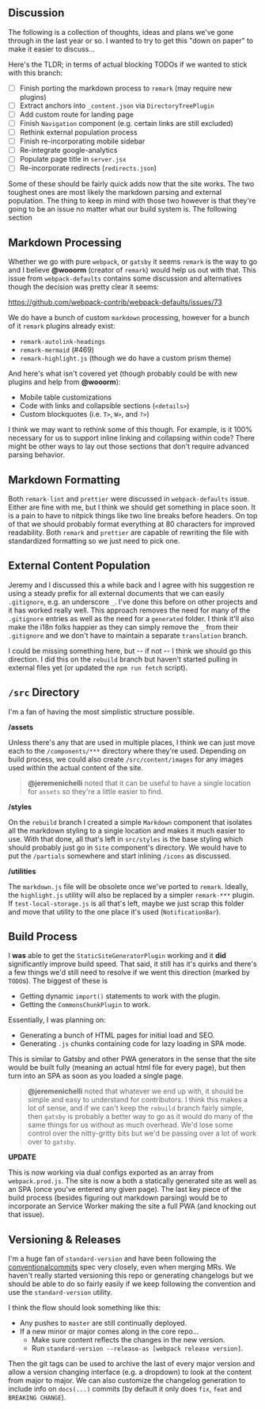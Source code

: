Discussion
----------

The following is a collection of thoughts, ideas and plans we've gone through
in the last year or so. I wanted to try to get this "down on paper" to make it
easier to discuss...

Here's the TLDR; in terms of actual blocking TODOs if we wanted to stick with
this branch:

- [ ] Finish porting the markdown process to `remark` (may require new plugins)
- [ ] Extract anchors into `_content.json` via `DirectoryTreePlugin`
- [ ] Add custom route for landing page
- [ ] Finish `Navigation` component (e.g. certain links are still excluded)
- [ ] Rethink external population process
- [ ] Finish re-incorporating mobile sidebar
- [ ] Re-integrate google-analytics
- [ ] Populate page title in `server.jsx`
- [ ] Re-incorporate redirects (`redirects.json`)

Some of these should be fairly quick adds now that the site works. The two
toughest ones are most likely the markdown parsing and external population. The
thing to keep in mind with those two however is that they're going to be an
issue no matter what our build system is. The following section


## Markdown Processing

Whether we go with pure `webpack`, or `gatsby` it seems `remark` is the way to
go and I believe __@wooorm__ (creator of `remark`) would help us out with that.
This issue from `webpack-defaults` contains some discussion and alternatives
though the decision was pretty clear it seems:

https://github.com/webpack-contrib/webpack-defaults/issues/73

We do have a bunch of custom `markdown` processing, however for a bunch of it
`remark` plugins already exist:

- `remark-autolink-headings`
- `remark-mermaid` (#469)
- `remark-highlight.js` (though we do have a custom prism theme)

And here's what isn't covered yet (though probably could be with new plugins
and help from __@wooorm__):

- Mobile table customizations
- Code with links and collapsible sections (`<details>`)
- Custom blockquotes (i.e. `T>`, `W>`, and `?>`)

I think we may want to rethink some of this though. For example, is it 100%
necessary for us to support inline linking and collapsing within code? There
might be other ways to lay out those sections that don't require advanced
parsing behavior.


## Markdown Formatting

Both `remark-lint` and `prettier` were discussed in `webpack-defaults` issue.
Either are fine with me, but I think we should get something in place soon. It
is a pain to have to nitpick things like two line breaks before headers. On top
of that we should probably format everything at 80 characters for improved
readability. Both `remark` and `prettier` are capable of rewriting the file
with standardized formatting so we just need to pick one.


## External Content Population

Jeremy and I discussed this a while back and I agree with his suggestion re
using a steady prefix for all external documents that we can easily
`.gitignore`, e.g. an underscore `_`. I've done this before on other projects
and it has worked really well. This approach removes the need for many of the
`.gitignore` entries as well as the need for a `generated` folder. I think
it'll also make the i18n folks happier as they can simply remove the `_` from
their `.gitignore` and we don't have to maintain a separate `translation`
branch.

I could be missing something here, but -- if not -- I think we should go this
direction. I did this on the `rebuild` branch but haven't started pulling in
external files yet (or updated the `npm run fetch` script).


## `/src` Directory

I'm a fan of having the most simplistic structure possible.

__/assets__

Unless there's any that are used in multiple places, I think we can just move
each to the `/components/***` directory where they're used. Depending on build
process, we could also create `/src/content/images` for any images used within
the actual content of the site.

> __@jeremenichelli__ noted that it can be useful to have a single location for
> `assets` so they're a little easier to find.

__/styles__

On the `rebuild` branch I created a simple `Markdown` component that isolates
all the markdown styling to a single location and makes it much easier to use.
With that done, all that's left in `src/styles` is the base styling which
should probably just go in `Site` component's directory. We would have to put
the `/partials` somewhere and start inlining `/icons` as discussed.

__/utilities__

The `markdown.js` file will be obsolete once we've ported to `remark`. Ideally,
the `highlight.js` utility will also be replaced by a simpler `remark-***`
plugin. If `test-local-storage.js` is all that's left, maybe we just scrap this
folder and move that utility to the one place it's used (`NotificationBar`).


## Build Process

I __was__ able to get the `StaticSiteGeneratorPlugin` working and it __did__
significantly improve build speed. That said, it still has it's quirks and
there's a few things we'd still need to resolve if we went this direction
(marked by `TODO`s). The biggest of these is

- Getting dynamic `import()` statements to work with the plugin.
- Getting the `CommonsChunkPlugin` to work.

Essentially, I was planning on:

- Generating a bunch of HTML pages for initial load and SEO.
- Generating `.js` chunks containing code for lazy loading in SPA mode.

This is similar to Gatsby and other PWA generators in the sense that the site
would be built fully (meaning an actual html file for every page), but then
turn into an SPA as soon as you loaded a single page.

> __@jeremenichelli__ noted that whatever we end up with, it should be simple
> and easy to understand for contributors. I think this makes a lot of sense,
> and if we can't keep the `rebuild` branch fairly simple, then `gatsby` is
> probably a better way to go as it would do many of the same things for us
> without as much overhead. We'd lose some control over the nitty-gritty bits
> but we'd be passing over a lot of work over to `gatsby`.

__UPDATE__

This is now working via dual configs exported as an array from
`webpack.prod.js`. The site is now a both a statically generated site as well
as an SPA (once you've entered any given page). The last key piece of the build
process (besides figuring out markdown parsing) would be to incorporate an
Service Worker making the site a full PWA (and knocking out that issue).


## Versioning & Releases

I'm a huge fan of `standard-version` and have been following the
[conventionalcommits][1] spec very closely, even when merging MRs. We haven't
really started versioning this repo or generating changelogs but we should be
able to do so fairly easily if we keep following the convention and use the
`standard-version` utility.

I think the flow should look something like this:

- Any pushes to `master` are still continually deployed.
- If a new minor or major comes along in the core repo...
  - Make sure content reflects the changes in the new version.
  - Run `standard-version --release-as [webpack release version]`.

Then the git tags can be used to archive the last of every major version and
allow a version changing interface (e.g. a dropdown) to look at the content
from major to major. We can also customize the changelog generation to include
info on `docs(...)` commits (by default it only does `fix`, `feat` and
`BREAKING CHANGE`).


[1]: http://conventionalcommits.org/
